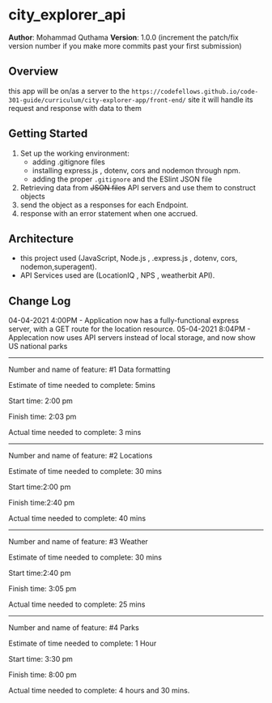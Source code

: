 # city_explorer_api

**Author**: Mohammad Quthama
**Version**: 1.0.0 (increment the patch/fix version number if you make more commits past your first submission)

## Overview
<!-- Provide a high level overview of what this application is and why you are building it, beyond the fact that it's an assignment for this class. (i.e. What's your problem domain?) -->
this app will be on/as a server to the `https://codefellows.github.io/code-301-guide/curriculum/city-explorer-app/front-end/` site it will handle its request and response with data to them

## Getting Started

1. Set up the working environment:
   * adding .gitignore files
   * installing express.js , dotenv, cors and nodemon through npm.
   * adding the proper `.gitignore` and the ESlint JSON file
2. Retrieving data from ~~JSON files~~ API servers and use them to construct objects
3. send the object as a responses for each Endpoint.
4. response with an error statement when one  accrued.
<!-- What are the steps that a user must take in order to build this app on their own machine and get it running? -->

## Architecture
<!-- Provide a detailed description of the application design. What technologies (languages, libraries, etc) you're using, and any other relevant design information. -->
* this project used (JavaScript, Node.js , .express.js , dotenv, cors, nodemon,superagent).
* API Services used  are (LocationIQ , NPS , weatherbit API).


## Change Log

04-04-2021 4:00PM - Application now has a fully-functional express server, with a GET route for the location resource.
05-04-2021 8:04PM - Applecation now uses  API servers instead of local storage, and now show US national parks
<!-- Use this area to document the iterative changes made to your application as each feature is successfully implemented. Use time stamps. Here's an examples:

01-01-2001 4:59pm - Application now has a fully-functional express server, with a GET route for the location resource.

## Credits and Collaborations
<!-- Give credit (and a link) to other people or resources that helped you build this application. -->

****

Number and name of feature: #1 Data formatting

Estimate of time needed to complete: 5mins

Start time: 2:00 pm

Finish time: 2:03 pm

Actual time needed to complete: 3 mins

****

Number and name of feature: #2 Locations

Estimate of time needed to complete: 30 mins

Start time:2:00 pm

Finish time:2:40 pm

Actual time needed to complete: 40 mins

****

Number and name of feature: #3 Weather

Estimate of time needed to complete: 30 mins

Start time:2:40 pm

Finish time: 3:05 pm

Actual time needed to complete: 25 mins

****

Number and name of feature: #4  Parks

Estimate of time needed to complete: 1 Hour

Start time: 3:30 pm

Finish time: 8:00 pm

Actual time needed to complete: 4 hours and 30 mins.
